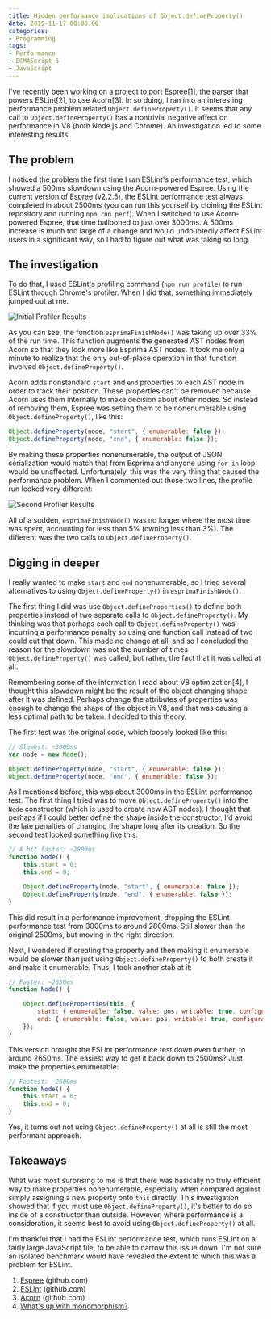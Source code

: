 ```yaml
---
title: Hidden performance implications of Object.defineProperty()
date: 2015-11-17 00:00:00
categories:
- Programming
tags:
- Performance
- ECMAScript 5
- JavaScript
---
```


I've recently been working on a project to port Espree[1], the parser that powers ESLint[2], to use Acorn[3]. In so doing, I ran into an interesting performance problem related `Object.defineProperty()`. It seems that any call to `Object.defineProperty()` has a nontrivial negative affect on performance in V8 (both Node.js and Chrome). An investigation led to some interesting results.

## The problem


I noticed the problem the first time I ran ESLint's performance test, which showed a 500ms slowdown using the Acorn-powered Espree. Using the current version of Espree (v2.2.5), the ESLint performance test always completed in about 2500ms (you can run this yourself by cloining the ESLint repository and running `npm run perf`). When I switched to use Acorn-powered Espree, that time ballooned to just over 3000ms. A 500ms increase is much too large of a change and would undoubtedly affect ESLint users in a significant way, so I had to figure out what was taking so long.

## The investigation

To do that, I used ESLint's profiling command (`npm run profile`) to run ESLint through Chrome's profiler. When I did that, something immediately jumped out at me.

![Initial Profiler Results](https://www.nczonline.net/images/posts/profiler1.png)

As you can see, the function `esprimaFinishNode()` was taking up over 33% of the run time. This function augments the generated AST nodes from Acorn so that they look more like Esprima AST nodes. It took me only a minute to realize that the only out-of-place operation in that function involved `Object.defineProperty()`.

Acorn adds nonstandard `start` and `end` properties to each AST node in order to track their position. These properties can't be removed because Acorn uses them internally to make decision about other nodes. So instead of removing them, Espree was setting them to be nonenumerable using `Object.defineProperty()`, like this:

```js
Object.defineProperty(node, "start", { enumerable: false });
Object.defineProperty(node, "end", { enumerable: false });
```

By making these properties nonenumerable, the output of JSON serialization would match that from Esprima and anyone using `for-in` loop would be unaffected. Unfortunately, this was the very thing that caused the performance problem. When I commented out those two lines, the profile run looked very different:

![Second Profiler Results](https://www.nczonline.net/images/posts/profiler2.png)

All of a sudden, `esprimaFinishNode()` was no longer where the most time was spent, accounting for less than 5% (owning less than 3%). The different was the two calls to `Object.defineProperty()`.

## Digging in deeper

I really wanted to make `start` and `end` nonenumerable, so I tried several alternatives to using `Object.defineProperty()` in `esprimaFinishNode()`.

The first thing I did was use `Object.defineProperties()` to define both properties instead of two separate calls to `Object.defineProperty()`. My thinking was that perhaps each call to `Object.defineProperty()` was incurring a performance penalty so using one function call instead of two could cut that down. This made no change at all, and so I concluded the reason for the slowdown was not the number of times `Object.defineProperty()` was called, but rather, the fact that it was called at all.

Remembering some of the information I read about V8 optimization[4], I thought this slowdown might be the result of the object changing shape after it was defined. Perhaps change the attributes of properties was enough to change the shape of the object in V8, and that was causing a less optimal path to be taken. I decided to this theory.

The first test was the original code, which loosely looked like this:

```js
// Slowest: ~3000ms
var node = new Node();

Object.defineProperty(node, "start", { enumerable: false });
Object.defineProperty(node, "end", { enumerable: false });
```

As I mentioned before, this was about 3000ms in the ESLint performance test. The first thing I tried was to move `Object.defineProperty()` into the `Node` constructor (which is used to create new AST nodes). I thought that perhaps if I could better define the shape inside the constructor, I'd avoid the late penalties of changing the shape long after its creation. So the second test looked something like this:

```js
// A bit faster: ~2800ms
function Node() {
    this.start = 0;
    this.end = 0;

    Object.defineProperty(node, "start", { enumerable: false });
    Object.defineProperty(node, "end", { enumerable: false });
}
```

This did result in a performance improvement, dropping the ESLint performance test from 3000ms to around 2800ms. Still slower than the original 2500ms, but moving in the right direction.

Next, I wondered if creating the property and then making it enumerable would be slower than just using `Object.defineProperty()` to both create it and make it enumerable. Thus, I took another stab at it:

```js
// Faster: ~2650ms
function Node() {

    Object.defineProperties(this, {
        start: { enumerable: false, value: pos, writable: true, configurable: true },
        end: { enumerable: false, value: pos, writable: true, configurable: true }
    });
}
```

This version brought the ESLint performance test down even further, to around 2650ms. The easiest way to get it back down to 2500ms? Just make the properties enumerable:

```js
// Fastest: ~2500ms
function Node() {
    this.start = 0;
    this.end = 0;
}
```

Yes, it turns out not using `Object.defineProperty()` at all is still the most performant approach.

## Takeaways

What was most surprising to me is that there was basically no truly efficient way to make properties nonenumerable, especially when compared against simply assigning a new property onto `this` directly. This investigation showed that if you must use `Object.defineProperty()`, it's better to do so inside of a constructor than outside. However, where performance is a consideration, it seems best to avoid using `Object.defineProperty()` at all.

I'm thankful that I had the ESLint performance test, which runs ESLint on a fairly large JavaScript file, to be able to narrow this issue down. I'm not sure an isolated benchmark would have revealed the extent to which this was a problem for ESLint.


1. [Espree](https://github.com/eslint/espree) (github.com)
1. [ESLint](https://github.com/eslint/eslint) (github.com)
1. [Acorn](https://github.com/ternjs/acorn) (github.com)
1. [What's up with monomorphism?](http://mrale.ph/blog/2015/01/11/whats-up-with-monomorphism.html)
